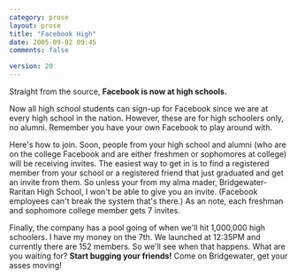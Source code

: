 ```yaml
---
category: prose
layout: prose
title: "Facebook High"
date: 2005-09-02 09:45
comments: false

version: 20
---
```


Straight from the source, **Facebook is now at high schools.**

Now all high school students can sign-up for Facebook since we are at every high school in the nation. However, these are for high schoolers only, no alumni. Remember you have your own Facebook to play around with.

Here's how to join. Soon, people from your high school and alumni (who are on the college Facebook and are either freshmen or sophomores at college) will be receiving invites. The easiest way to get in is to find a registered member from your school or a registered friend that just graduated and get an invite from them. So unless your from my alma mader, Bridgewater-Raritan High School, I won't be able to give you an invite. (Facebook employees can't break the system that's there.) As an note, each freshman and sophomore college member gets 7 invites.

Finally, the company has a pool going of when we'll hit 1,000,000 high schoolers. I have my money on the 7th. We launched at 12:35PM and currently there are 152 members. So we'll see when that happens. What are you waiting for? **Start bugging your friends!** Come on Bridgewater, get your asses moving!
